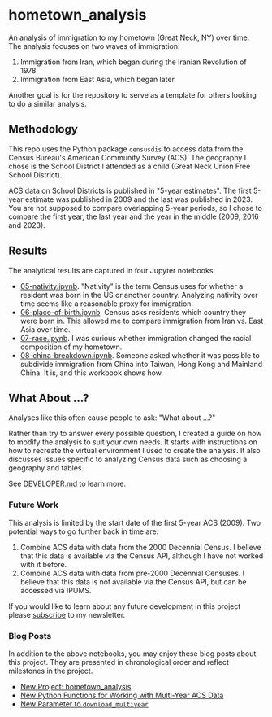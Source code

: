 # hometown_analysis

An analysis of immigration to my hometown (Great Neck, NY) over time. The analysis focuses on two waves of immigration:

  1. Immigration from Iran, which began during the Iranian Revolution of 1978.
  2. Immigration from East Asia, which began later.

Another goal is for the repository to serve as a template for others looking to do a similar analysis.

## Methodology

This repo uses the Python package `censusdis` to access data from the Census Bureau's American Community Survey (ACS). 
The geography I chose is the School District I attended as a child (Great Neck Union Free School District). 

ACS data on School Districts is published in "5-year estimates". The first 5-year estimate was published in 2009 and the last was published in 2023. You are not supposed to compare overlapping 5-year periods, so I chose to compare the first year, the last year and the year in the middle (2009, 2016 and 2023).

## Results

The analytical results are captured in four Jupyter notebooks:

  * [05-nativity.ipynb](./05-nativity.ipynb). "Nativity" is the term Census uses for whether a resident was born in the US or another country. Analyzing nativity over time seems like a reasonable proxy for immigration.
  * [06-place-of-birth.ipynb](./06-place-of-birth.ipynb). Census asks residents which country they were born in. This allowed me to compare immigration from Iran vs. East Asia over time. 
  * [07-race.ipynb](./07-race.ipynb). I was curious whether immigration changed the racial composition of my hometown.
  * [08-china-breakdown.ipynb](./08-china-breakdown.ipynb). Someone asked whether it was possible to subdivide immigration from China into Taiwan,  Hong Kong and Mainland China. It is, and this workbook shows how.

## What About ...?

Analyses like this often cause people to ask: "What about ...?"

Rather than try to answer every possible question, I created a guide on how to modify the analysis to suit your own needs. It starts with instructions on how to recreate the virtual environment I used to create the analysis. It also discusses issues specific to analyzing Census data such as choosing a geography and tables.

See [DEVELOPER.md](./DEVELOPER.md) to learn more. 

### Future Work

This analysis is limited by the start date of the first 5-year ACS (2009). Two potential ways to go further back in time are:

  1. Combine ACS data with data from the 2000 Decennial Census. I believe that this data is available via the Census API, although I have not worked with it before.
  2. Combine ACS data with data from pre-2000 Decennial Censuses. I believe that this data is not available via the Census API, but can be accessed via IPUMS.

If you would like to learn about any future development in this project please [subscribe](https://arilamstein.com/) to my newsletter.

### Blog Posts

In addition to the above notebooks, you may enjoy these blog posts about this project. They are presented in chronological order and reflect milestones in the project.
   * [New Project: hometown_analysis](https://arilamstein.com/blog/2025/01/13/new-project-hometown_analysis/)
   * [New Python Functions for Working with Multi-Year ACS Data](https://arilamstein.com/blog/2025/01/29/new-python-functions-for-working-with-multi-year-acs-data/)
   * [New Parameter to `download_multiyear`](https://arilamstein.com/blog/2025/02/21/new-parameter-to-download_multiyear/)
